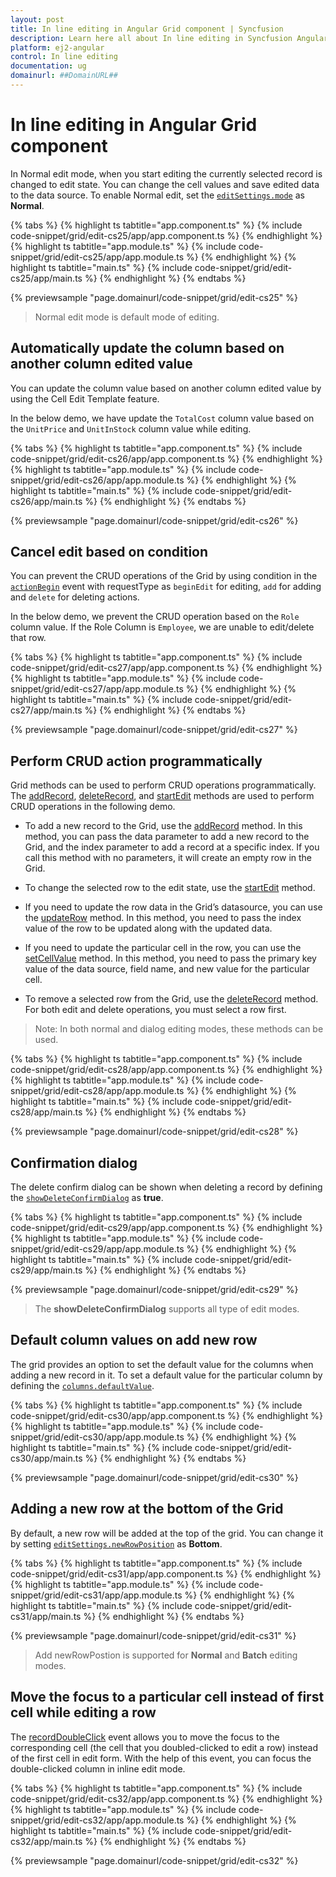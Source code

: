 ```yaml
---
layout: post
title: In line editing in Angular Grid component | Syncfusion
description: Learn here all about In line editing in Syncfusion Angular Grid component of Syncfusion Essential JS 2 and more.
platform: ej2-angular
control: In line editing 
documentation: ug
domainurl: ##DomainURL##
---
```


# In line editing in Angular Grid component

In Normal edit mode, when you start editing the currently selected record is changed to edit state. You can change the cell values and save edited data to the data source. To enable Normal edit, set the [`editSettings.mode`](https://ej2.syncfusion.com/angular/documentation/api/grid/editSettings/#mode) as **Normal**.

{% tabs %}
{% highlight ts tabtitle="app.component.ts" %}
{% include code-snippet/grid/edit-cs25/app/app.component.ts %}
{% endhighlight %}
{% highlight ts tabtitle="app.module.ts" %}
{% include code-snippet/grid/edit-cs25/app/app.module.ts %}
{% endhighlight %}
{% highlight ts tabtitle="main.ts" %}
{% include code-snippet/grid/edit-cs25/app/main.ts %}
{% endhighlight %}
{% endtabs %}
  
{% previewsample "page.domainurl/code-snippet/grid/edit-cs25" %}

> Normal edit mode is default mode of editing.

## Automatically update the column based on another column edited value

You can update the column value based on another column edited value by using the Cell Edit Template feature.

In the below demo, we have update the `TotalCost` column value based on the `UnitPrice` and `UnitInStock` column value while editing.

{% tabs %}
{% highlight ts tabtitle="app.component.ts" %}
{% include code-snippet/grid/edit-cs26/app/app.component.ts %}
{% endhighlight %}
{% highlight ts tabtitle="app.module.ts" %}
{% include code-snippet/grid/edit-cs26/app/app.module.ts %}
{% endhighlight %}
{% highlight ts tabtitle="main.ts" %}
{% include code-snippet/grid/edit-cs26/app/main.ts %}
{% endhighlight %}
{% endtabs %}
  
{% previewsample "page.domainurl/code-snippet/grid/edit-cs26" %}

## Cancel edit based on condition

You can prevent the CRUD operations of the Grid by using condition in the [`actionBegin`](https://ej2.syncfusion.com/angular/documentation/api/grid/#actionbegin) event with requestType as `beginEdit` for editing, `add` for adding and `delete` for deleting actions.

In the below demo, we prevent the CRUD operation based on the `Role` column value. If the Role Column is `Employee`, we are unable to edit/delete that row.

{% tabs %}
{% highlight ts tabtitle="app.component.ts" %}
{% include code-snippet/grid/edit-cs27/app/app.component.ts %}
{% endhighlight %}
{% highlight ts tabtitle="app.module.ts" %}
{% include code-snippet/grid/edit-cs27/app/app.module.ts %}
{% endhighlight %}
{% highlight ts tabtitle="main.ts" %}
{% include code-snippet/grid/edit-cs27/app/main.ts %}
{% endhighlight %}
{% endtabs %}
  
{% previewsample "page.domainurl/code-snippet/grid/edit-cs27" %}

## Perform CRUD action programmatically

Grid methods can be used to perform CRUD operations programmatically. The [addRecord](https://ej2.syncfusion.com/angular/documentation/api/grid/#addrecord), [deleteRecord](https://ej2.syncfusion.com/angular/documentation/api/grid/#deleterecord), and [startEdit](https://ej2.syncfusion.com/angular/documentation/api/grid/#startedit) methods are used to perform CRUD operations in the following demo.

* To add a new record to the Grid, use the [addRecord](https://ej2.syncfusion.com/angular/documentation/api/grid/#addrecord) method. In this method, you can pass the data parameter to add a new record to the Grid, and the index parameter to add a record at a specific index. If you call this method with no parameters, it will create an empty row in the Grid.

* To change the selected row to the edit state, use the [startEdit](https://ej2.syncfusion.com/angular/documentation/api/grid/#startedit) method.

* If you need to update the row data in the Grid’s datasource, you can use the [updateRow](https://ej2.syncfusion.com/angular/documentation/api/grid/#updaterow) method. In this method, you need to pass the index value of the row to be updated along with the updated data.

* If you need to update the particular cell in the row, you can use the [setCellValue](https://ej2.syncfusion.com/angular/documentation/api/grid/#setcellvalue) method. In this method, you need to pass the primary key value of the data source, field name, and new value for the particular cell.

* To remove a selected row from the Grid, use the [deleteRecord](https://ej2.syncfusion.com/angular/documentation/api/grid/#deleterecord) method. For both edit and delete operations, you must select a row first.

>Note: In both normal and dialog editing modes, these methods can be used.

{% tabs %}
{% highlight ts tabtitle="app.component.ts" %}
{% include code-snippet/grid/edit-cs28/app/app.component.ts %}
{% endhighlight %}
{% highlight ts tabtitle="app.module.ts" %}
{% include code-snippet/grid/edit-cs28/app/app.module.ts %}
{% endhighlight %}
{% highlight ts tabtitle="main.ts" %}
{% include code-snippet/grid/edit-cs28/app/main.ts %}
{% endhighlight %}
{% endtabs %}
  
{% previewsample "page.domainurl/code-snippet/grid/edit-cs28" %}

## Confirmation dialog

The delete confirm dialog can be shown when deleting a record by defining the [`showDeleteConfirmDialog`](https://ej2.syncfusion.com/angular/documentation/api/grid/editSettings/#showdeleteconfirmdialog) as **true**.

{% tabs %}
{% highlight ts tabtitle="app.component.ts" %}
{% include code-snippet/grid/edit-cs29/app/app.component.ts %}
{% endhighlight %}
{% highlight ts tabtitle="app.module.ts" %}
{% include code-snippet/grid/edit-cs29/app/app.module.ts %}
{% endhighlight %}
{% highlight ts tabtitle="main.ts" %}
{% include code-snippet/grid/edit-cs29/app/main.ts %}
{% endhighlight %}
{% endtabs %}
  
{% previewsample "page.domainurl/code-snippet/grid/edit-cs29" %}

> The **showDeleteConfirmDialog** supports all type of edit modes.

## Default column values on add new row

The grid provides an option to set the default value for the columns when adding a new record in it. To set a default value for the particular column by defining the [`columns.defaultValue`](https://ej2.syncfusion.com/angular/documentation/api/grid/column/#defaultvalue).

{% tabs %}
{% highlight ts tabtitle="app.component.ts" %}
{% include code-snippet/grid/edit-cs30/app/app.component.ts %}
{% endhighlight %}
{% highlight ts tabtitle="app.module.ts" %}
{% include code-snippet/grid/edit-cs30/app/app.module.ts %}
{% endhighlight %}
{% highlight ts tabtitle="main.ts" %}
{% include code-snippet/grid/edit-cs30/app/main.ts %}
{% endhighlight %}
{% endtabs %}
  
{% previewsample "page.domainurl/code-snippet/grid/edit-cs30" %}

## Adding a new row at the bottom of the Grid

By default, a new row will be added at the top of the grid. You can change it by setting [`editSettings.newRowPosition`](https://ej2.syncfusion.com/angular/documentation/api/grid/editSettings/#newrowposition) as **Bottom**.

{% tabs %}
{% highlight ts tabtitle="app.component.ts" %}
{% include code-snippet/grid/edit-cs31/app/app.component.ts %}
{% endhighlight %}
{% highlight ts tabtitle="app.module.ts" %}
{% include code-snippet/grid/edit-cs31/app/app.module.ts %}
{% endhighlight %}
{% highlight ts tabtitle="main.ts" %}
{% include code-snippet/grid/edit-cs31/app/main.ts %}
{% endhighlight %}
{% endtabs %}
  
{% previewsample "page.domainurl/code-snippet/grid/edit-cs31" %}

> Add newRowPostion is supported for **Normal** and **Batch** editing modes.

## Move the focus to a particular cell instead of first cell while editing a row

The [recordDoubleClick](https://ej2.syncfusion.com/angular/documentation/api/grid/#recordDoubleClick) event allows you to move the focus to the corresponding cell (the cell that you doubled-clicked to edit a row) instead of the first cell in edit form. With the help of this event, you can focus the double-clicked column in inline edit mode.

{% tabs %}
{% highlight ts tabtitle="app.component.ts" %}
{% include code-snippet/grid/edit-cs32/app/app.component.ts %}
{% endhighlight %}
{% highlight ts tabtitle="app.module.ts" %}
{% include code-snippet/grid/edit-cs32/app/app.module.ts %}
{% endhighlight %}
{% highlight ts tabtitle="main.ts" %}
{% include code-snippet/grid/edit-cs32/app/main.ts %}
{% endhighlight %}
{% endtabs %}
  
{% previewsample "page.domainurl/code-snippet/grid/edit-cs32" %}